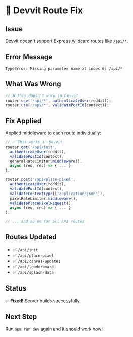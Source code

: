 # 🔧 Devvit Route Fix

## Issue
Devvit doesn't support Express wildcard routes like `/api/*`.

## Error Message
```
TypeError: Missing parameter name at index 6: /api/*
```

## What Was Wrong
```typescript
// ❌ This doesn't work in Devvit
router.use('/api/*', authenticateUser(reddit));
router.use('/api/*', validatePostId(context));
```

## Fix Applied
Applied middleware to each route individually:

```typescript
// ✅ This works in Devvit
router.get('/api/init',
  authenticateUser(reddit),
  validatePostId(context),
  generalRateLimiter.middleware(),
  async (req, res) => { ... }
);

router.post('/api/place-pixel',
  authenticateUser(reddit),
  validatePostId(context),
  validateContentType(['application/json']),
  pixelRateLimiter.middleware(),
  validatePlacePixelRequest(),
  async (req, res) => { ... }
);

// ... and so on for all API routes
```

## Routes Updated
- ✅ `/api/init`
- ✅ `/api/place-pixel`
- ✅ `/api/canvas-updates`
- ✅ `/api/leaderboard`
- ✅ `/api/splash-data`

## Status
✅ **Fixed!** Server builds successfully.

## Next Step
Run `npm run dev` again and it should work now!
